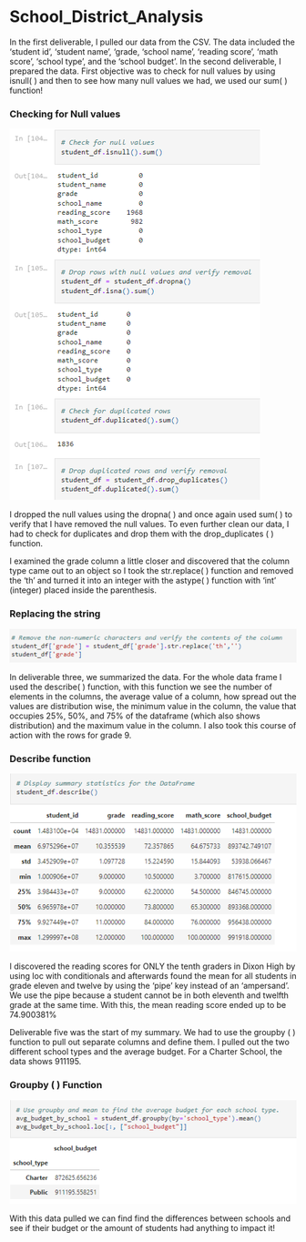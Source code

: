 # School_District_Analysis

In the first deliverable, I pulled our data from the CSV. The data included the ‘student id’, ‘student name’, ‘grade, ‘school name’, ‘reading score’, ‘math score’, ‘school type’, and the ‘school budget’. In the second deliverable, I prepared the data. First objective was to check for null values by using isnull( ) and then to see how many null values we had, we used our sum( ) function!
### Checking for Null values
![](Resources/isnullanddrop.png)

I dropped the null values using the dropna( ) and once again used sum( ) to verify that I have removed the null values. To even further clean our data, I had to check for duplicates and drop them with the drop_duplicates ( ) function.

I examined the grade column a little closer and discovered that the column type came out to an object so I took the str.replace( ) function and removed the ‘th’ and turned it into an integer with the astype( ) function with ‘int’ (integer) placed inside the parenthesis.
### Replacing the string
![](Resources/string.png)

In deliverable three, we summarized the data. For the whole data frame I used the describe( ) function, with this function we see the number of elements in the columns, the average value of a column, how spread out the values are distribution wise, the minimum value in the column, the value that occupies 25%, 50%, and 75% of the dataframe (which also shows distribution) and the maximum value in the column. I also took this course of action with the rows for grade 9.
### Describe function
![](Resources/describe.png)

I discovered the reading scores for ONLY the tenth graders in Dixon High by using loc with conditionals and afterwards found the mean for all students in grade eleven and twelve by using the ‘pipe’ key instead of an ‘ampersand’. We use the pipe because a student cannot be in both eleventh and twelfth grade at the same time. With this, the mean reading score ended up to be 74.900381%

Deliverable five was the start of my summary. We had to use the groupby ( ) function to pull out separate columns and define them. I pulled out the two different school types and the average budget. For a Charter School, the data shows 911195.

### Groupby ( ) Function
![](Resources/groupby.png)

With this data pulled we can find find the differences between schools and see if their budget or the amount of students had anything to impact it!
